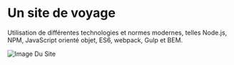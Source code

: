 # Un site de voyage

Utilisation de différentes technologies et normes modernes, telles Node.js, NPM, JavaScript orienté objet, ES6, webpack, Gulp et BEM.

![Image Du Site](https://i.imgur.com/MeWzLvj.jpg)

